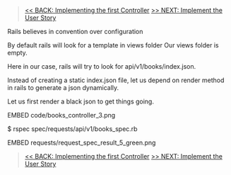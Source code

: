 > [<< BACK: Implementing the first Controller](step-7-first-controller.md)
> [>> NEXT: Implement the User Story](step-9-implement-user-story.md)

Rails believes in convention over configuration

By default rails will look for a template in views folder
Our views folder is empty.

Here in our case, rails will try to look for api/v1/books/index.json.

Instead of creating a static index.json file, let us depend on render method in rails to generate a json dynamically.

Let us first render a black json to get things going.

EMBED code/books_controller_3.png

$ rspec spec/requests/api/v1/books_spec.rb

EMBED requests/request_spec_result_5_green.png

> [<< BACK: Implementing the first Controller](step-7-first-controller.md)
> [>> NEXT: Implement the User Story](step-9-implement-user-story.md)